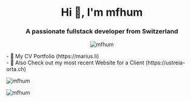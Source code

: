 <h1 align="center">Hi 👋, I'm mfhum</h1>
<h3 align="center">A passionate fullstack developer from Switzerland</h3>

<p align="center"> <img src="https://komarev.com/ghpvc/?username=mfhum&label=Profile%20views&color=0e75b6&style=flat" alt="mfhum" /> </p>
- 🔭 My CV Portfolio (https://marius.li)</br>
- 🐝 Also Check out my most recent Website for a Client (https://ustreia-orta.ch)

<p align="left"><img align="center" src="https://github-readme-stats.vercel.app/api?username=mfhum&theme=great-gatsby&show_icons=true&hide_border=true&count_private=true" alt="mfhum" /></p>
<p align="left"><img align="left" src="https://github-readme-streak-stats.herokuapp.com/?user=mfhum&theme=great-gatsby&hide_border=true" alt="mfhum" /></p>


